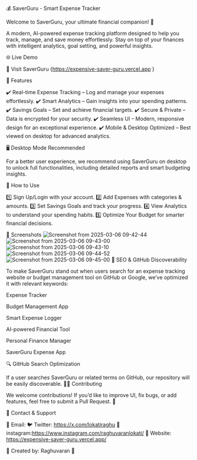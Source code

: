 💰 SaverGuru - Smart Expense Tracker

Welcome to SaverGuru, your ultimate financial companion! 🚀

A modern, AI-powered expense tracking platform designed to help you track, manage, and save money effortlessly. Stay on top of your finances with intelligent analytics, goal setting, and powerful insights.

🌐 Live Demo

🔗 Visit SaverGuru {https://expensive-saver-guru.vercel.app }

🎯 Features

✔️ Real-time Expense Tracking – Log and manage your expenses effortlessly.
✔️ Smart Analytics – Gain insights into your spending patterns.
✔️ Savings Goals – Set and achieve financial targets.
✔️ Secure & Private – Data is encrypted for your security.
✔️ Seamless UI – Modern, responsive design for an exceptional experience.
✔️ Mobile & Desktop Optimized – Best viewed on desktop for advanced analytics.

🖥️ Desktop Mode Recommended

For a better user experience, we recommend using SaverGuru on desktop to unlock full functionalities, including detailed reports and smart budgeting insights.

🚀 How to Use

1️⃣ Sign Up/Login with your account.
2️⃣ Add Expenses with categories & amounts.
3️⃣ Set Savings Goals and track your progress.
4️⃣ View Analytics to understand your spending habits.
5️⃣ Optimize Your Budget for smarter financial decisions.

📸 Screenshots
![Screenshot from 2025-03-06 09-42-44](https://github.com/user-attachments/assets/d58a4ce5-1f09-4bfa-99a9-d033b28207a8)
![Screenshot from 2025-03-06 09-43-00](https://github.com/user-attachments/assets/198bd713-33b8-43b8-8374-d3df0517d66b)
![Screenshot from 2025-03-06 09-43-10](https://github.com/user-attachments/assets/ae7260f6-0a65-4b53-8c18-0b9adbc4832e)
![Screenshot from 2025-03-06 09-44-52](https://github.com/user-attachments/assets/0b96d7a7-92a0-47d2-907b-531a66e11760)
![Screenshot from 2025-03-06 09-45-00](https://github.com/user-attachments/assets/555644f2-3943-444d-98aa-d3904cf0eb14)
📌 SEO & GitHub Discoverability

To make SaverGuru stand out when users search for an expense tracking website or budget management tool on GitHub or Google, we’ve optimized it with relevant keywords:

Expense Tracker

Budget Management App

Smart Expense Logger

AI-powered Financial Tool

Personal Finance Manager

SaverGuru Expense App

🔍 GitHub Search Optimization

If a user searches SaverGuru or related terms on GitHub, our repository will be easily discoverable.
👨‍💻 Contributing

We welcome contributions! If you’d like to improve UI, fix bugs, or add features, feel free to submit a Pull Request. 🚀

📩 Contact & Support

📧 Email: 
🐦 Twitter: https://x.com/lokatiraghu
 📸 instagram:https://www.instagram.com/raghuvaranlokati/
🔗 Website: https://expensive-saver-guru.vercel.app/

📌 Created by: Raghuvaran 🚀

